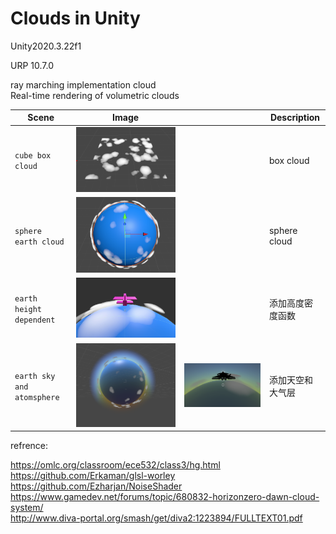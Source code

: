 # Clouds in Unity
 Unity2020.3.22f1
 
 URP 10.7.0
 
 ray marching implementation cloud<br>
 Real-time rendering of volumetric clouds<br>
 

| Scene | Image| | Description |
| --- | - | --- |--- |
| `cube box cloud` | ![](images/cube_cloud.png) | | box cloud ||
| `sphere earth cloud` | ![](images/sphere_cloud.png) | | sphere cloud ||
| `earth height dependent` | ![](images/earth_cloud_fly.png) |  | 添加高度密度函数 ||
| `earth sky and atomsphere` | ![](images/sky_and_atomsphere.png) | ![](images/sky_and_atomsphere2.png) | 添加天空和大气层 ||

refrence:<br>
 
 https://omlc.org/classroom/ece532/class3/hg.html<br>
 https://github.com/Erkaman/glsl-worley<br>
 https://github.com/Ezharjan/NoiseShader<br>
 https://www.gamedev.net/forums/topic/680832-horizonzero-dawn-cloud-system/<br>
 http://www.diva-portal.org/smash/get/diva2:1223894/FULLTEXT01.pdf<br>

 
